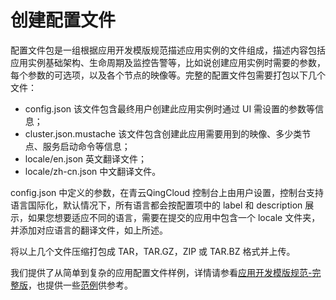 # 创建配置文件

配置文件包是一组根据应用开发模版规范描述应用实例的文件组成，描述内容包括应用实例基础架构、生命周期及监控告警等，比如说创建应用实例时需要的参数，每个参数的可选项，以及各个节点的映像等。完整的配置文件包需要打包以下几个文件：

+ config.json 该文件包含最终用户创建此应用实例时通过 UI 需设置的参数等信息；
+ cluster.json.mustache 该文件包含创建此应用需要用到的映像、多少类节点、服务启动命令等信息；
+ locale/en.json 英文翻译文件；
+ locale/zh-cn.json 中文翻译文件。

config.json 中定义的参数，在青云QingCloud 控制台上由用户设置，控制台支持语言国际化，默认情况下，所有语言都会按配置项中的 label 和 description 展示，如果您想要适应不同的语言，需要在提交的应用中包含一个 locale 文件夹，并添加对应语言的翻译文件，如上所述。

将以上几个文件压缩打包成 TAR，TAR.GZ，ZIP 或 TAR.BZ 格式并上传。

我们提供了从简单到复杂的应用配置文件样例，详情请参看[应用开发模版规范-完整版](../specifications/specifications.md)，也提供一些[范例](https://github.com/search?q=topic%3Aqingcloud-sample-apps+org%3AQingCloudAppcenter&type=Repositories)供参考。
